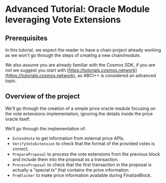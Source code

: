 # Advanced Tutorial: Oracle Module leveraging Vote Extensions

## Prerequisites

In this tutorial, we expect the reader to have a chain project already working as we won’t go through the steps of creating a new chain/module.

We also assume you are already familiar with the Cosmos SDK, if you are not we suggest you start with [https://tutorials.cosmos.network](https://tutorials.cosmos.network), as ABCI++ is considered an advanced topic.

## Overview of the project

We’ll go through the creation of a simple price oracle module focusing on the vote extensions implementation, ignoring the details inside the price oracle itself.

We’ll go through the implementation of:

* `ExtendVote` to get information from external price APIs.
* `VerifyVoteExtension` to check that the format of the provided votes is correct.
* `PrepareProposal` to process the vote extensions from the previous block and include them into the proposal as a transaction.
* `ProcessProposal` to check that the first transaction in the proposal is actually a “special tx” that contains the price information.
* `PreBlocker` to make price information available during FinalizeBlock.